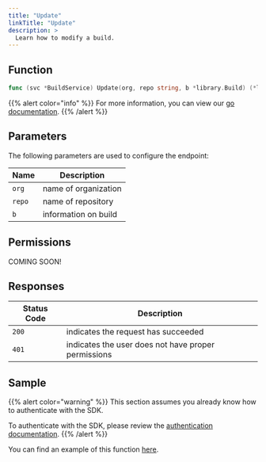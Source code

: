 ```yaml
---
title: "Update"
linkTitle: "Update"
description: >
  Learn how to modify a build.
---
```


## Function

```go
func (svc *BuildService) Update(org, repo string, b *library.Build) (*library.Build, *Response, error)
```

{{% alert color="info" %}}
For more information, you can view our [go documentation](https://godoc.org/github.com/go-vela/sdk-go/vela#BuildService.Update).
{{% /alert %}}

## Parameters

The following parameters are used to configure the endpoint:

| Name   | Description          |
| ------ | -------------------- |
| `org`  | name of organization |
| `repo` | name of repository   |
| `b`    | information on build |

## Permissions

COMING SOON!

## Responses

| Status Code | Description                                         |
| ----------- | --------------------------------------------------- |
| `200`       | indicates the request has succeeded                 |
| `401`       | indicates the user does not have proper permissions |

## Sample

{{% alert color="warning" %}}
This section assumes you already know how to authenticate with the SDK.

To authenticate with the SDK, please review the [authentication documentation](/docs/sdk/authentication).
{{% /alert %}}

You can find an example of this function [here](https://godoc.org/github.com/go-vela/sdk-go/vela#example-BuildService-Update).
